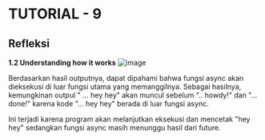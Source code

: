 # TUTORIAL - 9
## Refleksi

__1.2 Understanding how it works__
![image](https://github.com/rhaken/Timer/assets/39646450/31bd8964-dfcf-4e80-b881-7ea5fb5e979e)



Berdasarkan hasil outputnya, dapat dipahami bahwa fungsi async akan dieksekusi di luar fungsi utama yang memanggilnya. Sebagai hasilnya, kemungkinan outpul " ... hey hey" akan muncul sebelum ".. howdy!" dan "... done!" karena kode "... hey hey" berada di luar fungsi async. 

Ini terjadi karena program akan melanjutkan eksekusi dan mencetak "hey hey" sedangkan fungsi async masih menunggu hasil dari future.
